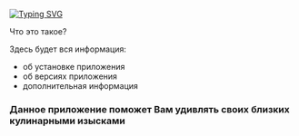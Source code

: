[![Typing SVG](https://readme-typing-svg.demolab.com?font=Fira+Code&pause=1000&background=E37EB300&center=%D0%B8%D1%81%D1%82%D0%B8%D0%BD%D0%BD%D1%8B%D0%B9&vCenter=%D0%9B%D0%9E%D0%96%D0%AC&repeat=%D0%B8%D1%81%D1%82%D0%B8%D0%BD%D0%BD%D1%8B%D0%B9&width=435&lines=++%D0%9C%D0%BE%D1%8F+%D0%BA%D1%83%D0%BB%D0%B8%D0%BD%D0%B0%D1%80%D0%BD%D0%B0%D1%8F+%D0%BA%D0%BD%D0%B8%D0%B3%D0%B0)](https://git.io/typing-svg)

Что это такое?

Здесь будет вся информация:
* об установке приложения
* об версиях приложения
* дополнительная информация

### Данное приложение поможет Вам удивлять своих близких кулинарными изысками

